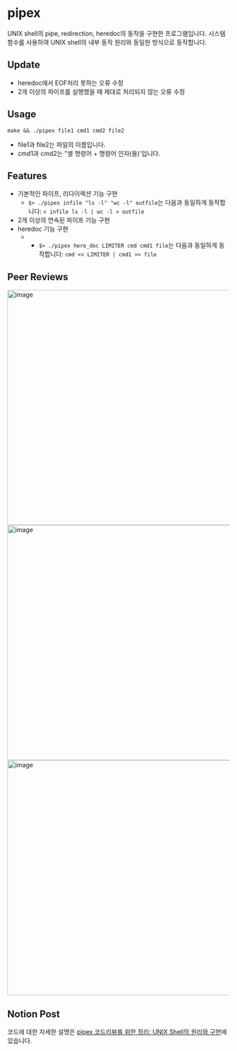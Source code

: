 # pipex
UNIX shell의 pipe, redirection, heredoc의 동작을 구현한 프로그램입니다. 시스템 함수를 사용하여 UNIX shell의 내부 동작 원리와 동일한 방식으로 동작합니다.

## Update
- heredoc에서 EOF처리 못하는 오류 수정
- 2개 이상의 파이프를 실행했을 때 제대로 처리되지 않는 오류 수정

## Usage
`make && ./pipex file1 cmd1 cmd2 file2`
- file1과 file2는 파일의 이름입니다.
- cmd1과 cmd2는 "셸 명령어 + 명령어 인자(들)'입니다.

## Features
- 기본적인 파이프, 리다이렉션 기능 구현
  - `$> ./pipex infile "ls -l" "wc -l" outfile`는 다음과 동일하게 동작합니다: `< infile ls -l | wc -l > outfile`
- 2개 이상의 연속된 파이프 기능 구현
- heredoc 기능 구현
  - - `$> ./pipex here_doc LIMITER cmd cmd1 file`는 다음과 동일하게 동작합니다: `cmd << LIMITER | cmd1 >> file`

## Peer Reviews
<img width="533" alt="image" src="https://github.com/nemotheswimmer/pipex/assets/88709878/65c7abd4-6b43-4169-a3c8-d37c6161d63b">
<img width="533" alt="image" src="https://github.com/nemotheswimmer/pipex/assets/88709878/9c0e9210-e1d4-45b2-b0cd-dcc5d0e5437c">
<img width="533" alt="image" src="https://github.com/nemotheswimmer/pipex/assets/88709878/d557fd4a-bf80-41e5-9e04-13b9894d8e45">

## Notion Post
코드에 대한 자세한 설명은 [pipex 코드리뷰를 위한 정리: UNIX Shell의 원리와 구현]([https://probable-perch-892.notion.site/pipex-c012703b380145f48b075ab0becf9124?pvs=4](https://probable-perch-892.notion.site/pipex-UNIX-Shell-77c3b4ac8403420494f20193955dbb23?pvs=4)https://probable-perch-892.notion.site/pipex-UNIX-Shell-77c3b4ac8403420494f20193955dbb23?pvs=4)에 있습니다.
